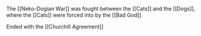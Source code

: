The [[Neko-Dogian War]] was fought between the [[Cats]] and the [[Dogs]], where the [[Cats]] were forced into by the [[Bad God]]

Ended with the [[Churchill Agreement]]